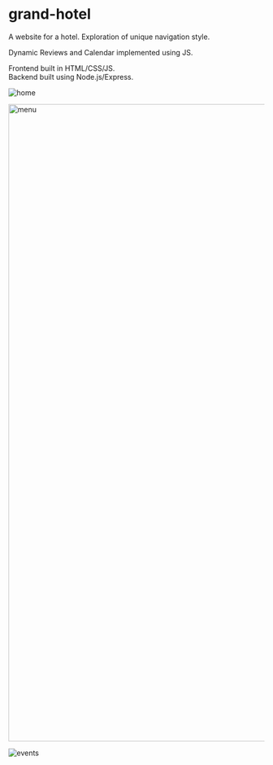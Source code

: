 # grand-hotel
A website for a hotel. Exploration of unique navigation style. 

Dynamic Reviews and Calendar implemented using JS. 

Frontend built in HTML/CSS/JS. 
<br>
Backend built using Node.js/Express. 

![home](https://github.com/user-attachments/assets/7226f51e-350b-4709-a1a1-f8f0bd21775d)

<img width="1253" alt="menu" src="https://github.com/user-attachments/assets/a66e414d-75da-4ec7-958e-c173b2025e81" />

![events](https://github.com/user-attachments/assets/7ea2ba1b-114e-422a-992e-e6a1f1b79fad)
